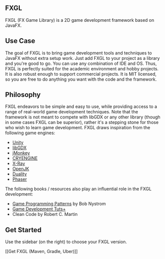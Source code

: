 ## FXGL

FXGL (FX Game Library) is a 2D game development framework based on JavaFX.

## Use Case

The goal of FXGL is to bring game development tools and techniques to JavaFX without extra setup work.
Just add FXGL to your project as a library and you're good to go. You can use any combination of IDE and OS.
Thus, FXGL is perfectly suited for the academic environment and hobby projects.
It is also robust enough to support commercial projects.
It is MIT licensed, so you are free to do anything you want with the code and the framework.

## Philosophy

FXGL endeavors to be simple and easy to use, while providing access to a range of real-world game development techniques.
Note that the framework is not meant to compete with libGDX or any other library (though in some cases FXGL can be superior), rather it's a stepping stone for those who wish to learn game development.
FXGL draws inspiration from the following game engines:

* [Unity](https://unity3d.com/)
* [libGDX](https://github.com/libgdx/libgdx)
* [jMonkey](https://github.com/jMonkeyEngine/jmonkeyengine)
* [CRYENGINE](https://github.com/CRYTEK-CRYENGINE/CRYENGINE)
* [X-Ray](https://github.com/OpenXRay/xray-16)
* [OpenJK](https://github.com/JACoders/OpenJK)
* [Duality](https://github.com/AdamsLair/duality)
* [Phaser](https://github.com/photonstorm/phaser)

The following books / resources also play an influential role in the FXGL development:

* [Game Programming Patterns](http://gameprogrammingpatterns.com/contents.html) by Bob Nystrom
* [Game Development Tuts+](https://gamedevelopment.tutsplus.com/)
* Clean Code by Robert C. Martin

## Get Started

Use the sidebar (on the right) to choose your FXGL version.

[[Get FXGL (Maven, Gradle, Uber)]]